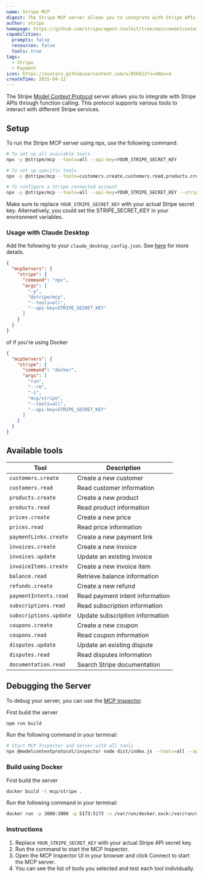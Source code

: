 ```yaml
---
name: Stripe MCP
digest: The Stripe MCP server allows you to integrate with Stripe APIs through function calling. This protocol supports various tools to interact with different Stripe services.
author: stripe
homepage: https://github.com/stripe/agent-toolkit/tree/main/modelcontextprotocol
capabilities:
  prompts: false
  resources: false
  tools: true
tags:
  - Stripe
  - Payment
icon: https://avatars.githubusercontent.com/u/856813?s=48&v=4
createTime: 2025-04-12
---
```


The Stripe [Model Context Protocol](/) server allows you to integrate with Stripe APIs through function calling. This protocol supports various tools to interact with different Stripe services.

## Setup

To run the Stripe MCP server using npx, use the following command:

```bash
# To set up all available tools
npx -y @stripe/mcp --tools=all --api-key=YOUR_STRIPE_SECRET_KEY

# To set up specific tools
npx -y @stripe/mcp --tools=customers.create,customers.read,products.create --api-key=YOUR_STRIPE_SECRET_KEY

# To configure a Stripe connected account
npx -y @stripe/mcp --tools=all --api-key=YOUR_STRIPE_SECRET_KEY --stripe-account=CONNECTED_ACCOUNT_ID
```

Make sure to replace `YOUR_STRIPE_SECRET_KEY` with your actual Stripe secret key. Alternatively, you could set the STRIPE_SECRET_KEY in your environment variables.

### Usage with Claude Desktop

Add the following to your `claude_desktop_config.json`. See [here](https://modelcontextprotocol.io/quickstart/user) for more details.

```json
{
  "mcpServers": {
    "stripe": {
      "command": "npx",
      "args": [
        "-y",
        "@stripe/mcp",
        "--tools=all",
        "--api-key=STRIPE_SECRET_KEY"
      ]
    }
  }
}
```

of if you're using Docker

```json
{
  "mcpServers": {
    "stripe": {
      "command": "docker",
      "args": [
        "run",
        "--rm",
        "-i",
        "mcp/stripe",
        "--tools=all",
        "--api-key=STRIPE_SECRET_KEY"
      ]
    }
  }
}
```

## Available tools

| Tool                   | Description                     |
| ---------------------- | ------------------------------- |
| `customers.create`     | Create a new customer           |
| `customers.read`       | Read customer information       |
| `products.create`      | Create a new product            |
| `products.read`        | Read product information        |
| `prices.create`        | Create a new price              |
| `prices.read`          | Read price information          |
| `paymentLinks.create`  | Create a new payment link       |
| `invoices.create`      | Create a new invoice            |
| `invoices.update`      | Update an existing invoice      |
| `invoiceItems.create`  | Create a new invoice item       |
| `balance.read`         | Retrieve balance information    |
| `refunds.create`       | Create a new refund             |
| `paymentIntents.read`  | Read payment intent information |
| `subscriptions.read`   | Read subscription information   |
| `subscriptions.update` | Update subscription information |
| `coupons.create`       | Create a new coupon             |
| `coupons.read`         | Read coupon information         |
| `disputes.update`      | Update an existing dispute      |
| `disputes.read`        | Read disputes information       |
| `documentation.read`   | Search Stripe documentation     |

## Debugging the Server

To debug your server, you can use the [MCP Inspector](/inspector).

First build the server

```bash
npm run build
```

Run the following command in your terminal:

```bash
# Start MCP Inspector and server with all tools
npx @modelcontextprotocol/inspector node dist/index.js --tools=all --api-key=YOUR_STRIPE_SECRET_KEY
```

### Build using Docker

First build the server

```bash
docker build -t mcp/stripe .
```

Run the following command in your terminal:

```bash
docker run -p 3000:3000 -p 5173:5173 -v /var/run/docker.sock:/var/run/docker.sock mcp/inspector docker run --rm -i mcp/stripe --tools=all --api-key=YOUR_STRIPE_SECRET_KEY

```

### Instructions

1. Replace `YOUR_STRIPE_SECRET_KEY` with your actual Stripe API secret key.
2. Run the command to start the MCP Inspector.
3. Open the MCP Inspector UI in your browser and click Connect to start the MCP server.
4. You can see the list of tools you selected and test each tool individually.
